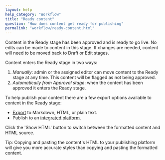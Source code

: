 ```yaml
---
layout: help
help_category: "Workflow"
title: "Ready content"
question: "How does content get ready for publishing"
permalink: "workflow/ready-content.html"
---
```


Content in the Ready stage has been approved and is ready to go live. No
edits can be made to content in this stage. If changes are needed,
content will need to be moved back to Draft or Edit stages.

Content enters the Ready stage in two ways:

1.  *Manually*\: admin or the assigned editor can move content to the
    Ready stage at any time. This content will be flagged as not being
    approved.
2.  *Automatically from Approval stage*\: when the content has been
    approved it enters the Ready stage.

To help publish your content there are a few export options available to
content in the Ready stage:

* [Export](/help/content/export-content.html) to Markdown, HTML, or plain text.
* Publish to an [integrated platform](/help/integrations/).

Click the \'Show HTML\' button to switch between the formatted content and HTML source.

Tip: Copying and pasting the content\'s HTML to your publishing platform
will give you more accurate styles than copying and pasting the
formatted content.
